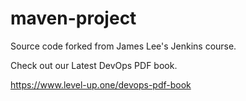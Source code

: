# maven-project
Source code forked from James Lee's Jenkins course.

Check out our Latest DevOps PDF book.

https://www.level-up.one/devops-pdf-book
